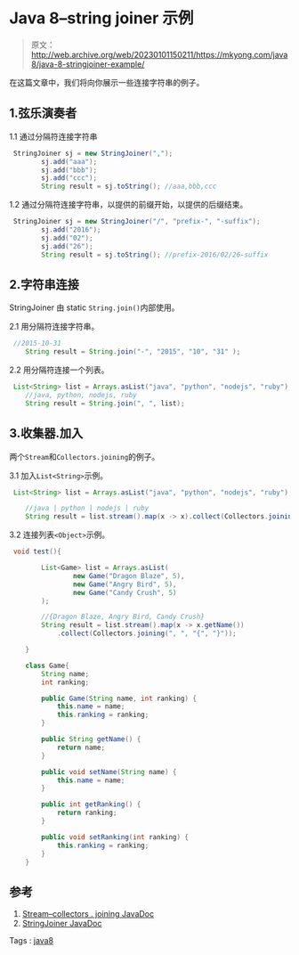 # Java 8–string joiner 示例

> 原文：<http://web.archive.org/web/20230101150211/https://mkyong.com/java8/java-8-stringjoiner-example/>

在这篇文章中，我们将向你展示一些连接字符串的例子。

## 1.弦乐演奏者

1.1 通过分隔符连接字符串

```java
 StringJoiner sj = new StringJoiner(",");
        sj.add("aaa");
        sj.add("bbb");
        sj.add("ccc");
        String result = sj.toString(); //aaa,bbb,ccc 
```

1.2 通过分隔符连接字符串，以提供的前缀开始，以提供的后缀结束。

```java
 StringJoiner sj = new StringJoiner("/", "prefix-", "-suffix");
        sj.add("2016");
        sj.add("02");
        sj.add("26");
        String result = sj.toString(); //prefix-2016/02/26-suffix 
```

## 2.字符串连接

StringJoiner 由 static `String.join()`内部使用。

2.1 用分隔符连接字符串。

```java
 //2015-10-31
	String result = String.join("-", "2015", "10", "31" ); 
```

2.2 用分隔符连接一个列表<string>。

```java
 List<String> list = Arrays.asList("java", "python", "nodejs", "ruby");
 	//java, python, nodejs, ruby
	String result = String.join(", ", list); 
```

## 3.收集器.加入

两个`Stream`和`Collectors.joining`的例子。

3.1 加入`List<String>`示例。

```java
 List<String> list = Arrays.asList("java", "python", "nodejs", "ruby");

	//java | python | nodejs | ruby
	String result = list.stream().map(x -> x).collect(Collectors.joining(" | ")); 
```

3.2 连接列表`<Object>`示例。

```java
 void test(){

        List<Game> list = Arrays.asList(
                new Game("Dragon Blaze", 5),
                new Game("Angry Bird", 5),
                new Game("Candy Crush", 5)
        );

        //{Dragon Blaze, Angry Bird, Candy Crush}
        String result = list.stream().map(x -> x.getName())
			.collect(Collectors.joining(", ", "{", "}"));

    }

    class Game{
        String name;
        int ranking;

        public Game(String name, int ranking) {
            this.name = name;
            this.ranking = ranking;
        }

        public String getName() {
            return name;
        }

        public void setName(String name) {
            this.name = name;
        }

        public int getRanking() {
            return ranking;
        }

        public void setRanking(int ranking) {
            this.ranking = ranking;
        }
    } 
```

## 参考

1.  [Stream–collectors . joining JavaDoc](http://web.archive.org/web/20210815051317/https://docs.oracle.com/javase/8/docs/api/java/util/stream/Collectors.html#joining-java.lang.CharSequence-)
2.  [StringJoiner JavaDoc](http://web.archive.org/web/20210815051317/https://docs.oracle.com/javase/8/docs/api/java/util/StringJoiner.html)

Tags : [java8](http://web.archive.org/web/20210815051317/https://mkyong.com/tag/java8/)<input type="hidden" id="mkyong-current-postId" value="13948">